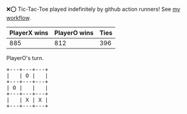 :x::o: Tic-Tac-Toe played indefinitely by github action runners! See [my workflow](.github/workflows/play.yaml).

|PlayerX wins|PlayerO wins|Ties|
|-|-|-|
|885|812|396|

PlayerO's turn.

<pre>
+---+---+---+
|   | O |   |
+---+---+---+
| O |   |   |
+---+---+---+
|   | X | X |
+---+---+---+
</pre>